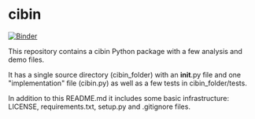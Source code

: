 # cibin

[![Binder](https://mybinder.org/badge_logo.svg)](https://mybinder.org/v2/gh/UCB-stat-159-s21/homework-8-group-7-1/HEAD)

This repository contains a cibin Python package with a few analysis and demo files.

It has a single source directory (cibin_folder) with an __init__.py file and one "implementation" file (cibin.py) as well as a few tests in cibin_folder/tests.

In addition to this README.md it includes some basic infrastructure: LICENSE, requirements.txt, setup.py and .gitignore files.
